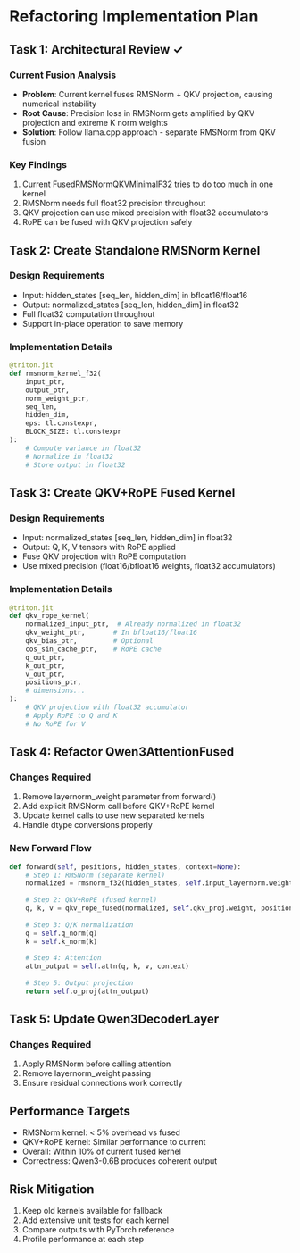 # Refactoring Implementation Plan

## Task 1: Architectural Review ✓

### Current Fusion Analysis
- **Problem**: Current kernel fuses RMSNorm + QKV projection, causing numerical instability
- **Root Cause**: Precision loss in RMSNorm gets amplified by QKV projection and extreme K norm weights
- **Solution**: Follow llama.cpp approach - separate RMSNorm from QKV fusion

### Key Findings
1. Current FusedRMSNormQKVMinimalF32 tries to do too much in one kernel
2. RMSNorm needs full float32 precision throughout
3. QKV projection can use mixed precision with float32 accumulators
4. RoPE can be fused with QKV projection safely

## Task 2: Create Standalone RMSNorm Kernel

### Design Requirements
- Input: hidden_states [seq_len, hidden_dim] in bfloat16/float16
- Output: normalized_states [seq_len, hidden_dim] in float32
- Full float32 computation throughout
- Support in-place operation to save memory

### Implementation Details
```python
@triton.jit
def rmsnorm_kernel_f32(
    input_ptr,
    output_ptr,
    norm_weight_ptr,
    seq_len,
    hidden_dim,
    eps: tl.constexpr,
    BLOCK_SIZE: tl.constexpr
):
    # Compute variance in float32
    # Normalize in float32
    # Store output in float32
```

## Task 3: Create QKV+RoPE Fused Kernel

### Design Requirements
- Input: normalized_states [seq_len, hidden_dim] in float32
- Output: Q, K, V tensors with RoPE applied
- Fuse QKV projection with RoPE computation
- Use mixed precision (float16/bfloat16 weights, float32 accumulators)

### Implementation Details
```python
@triton.jit
def qkv_rope_kernel(
    normalized_input_ptr,  # Already normalized in float32
    qkv_weight_ptr,       # In bfloat16/float16
    qkv_bias_ptr,         # Optional
    cos_sin_cache_ptr,    # RoPE cache
    q_out_ptr,
    k_out_ptr,
    v_out_ptr,
    positions_ptr,
    # dimensions...
):
    # QKV projection with float32 accumulator
    # Apply RoPE to Q and K
    # No RoPE for V
```

## Task 4: Refactor Qwen3AttentionFused

### Changes Required
1. Remove layernorm_weight parameter from forward()
2. Add explicit RMSNorm call before QKV+RoPE kernel
3. Update kernel calls to use new separated kernels
4. Handle dtype conversions properly

### New Forward Flow
```python
def forward(self, positions, hidden_states, context=None):
    # Step 1: RMSNorm (separate kernel)
    normalized = rmsnorm_f32(hidden_states, self.input_layernorm.weight)
    
    # Step 2: QKV+RoPE (fused kernel)
    q, k, v = qkv_rope_fused(normalized, self.qkv_proj.weight, positions)
    
    # Step 3: Q/K normalization
    q = self.q_norm(q)
    k = self.k_norm(k)
    
    # Step 4: Attention
    attn_output = self.attn(q, k, v, context)
    
    # Step 5: Output projection
    return self.o_proj(attn_output)
```

## Task 5: Update Qwen3DecoderLayer

### Changes Required
1. Apply RMSNorm before calling attention
2. Remove layernorm_weight passing
3. Ensure residual connections work correctly

## Performance Targets
- RMSNorm kernel: < 5% overhead vs fused
- QKV+RoPE kernel: Similar performance to current
- Overall: Within 10% of current fused kernel
- Correctness: Qwen3-0.6B produces coherent output

## Risk Mitigation
1. Keep old kernels available for fallback
2. Add extensive unit tests for each kernel
3. Compare outputs with PyTorch reference
4. Profile performance at each step